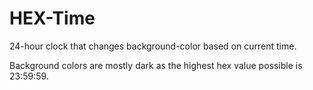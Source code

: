 # HEX-Time
24-hour clock that changes background-color based on current time.

Background colors are mostly dark as the highest hex value possible is 23:59:59.